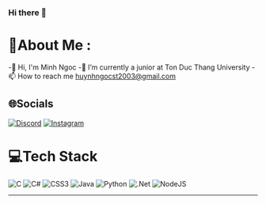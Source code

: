 ### Hi there 👋

# 💫About Me :
-👋 Hi, I'm Minh Ngoc
-🌱 I’m currently a junior at Ton Duc Thang University
-📫 How to reach me huynhngocst2003@gmail.com



## 🌐Socials
[![Discord](https://img.shields.io/badge/Discord-%237289DA.svg?logo=discord&logoColor=white)](htttps://discord.gg/discordapp.com/users/ngoccc) [![Instagram](https://img.shields.io/badge/Instagram-%23E4405F.svg?logo=Instagram&logoColor=white)](https://instagram.com/https://www.instagram.com/___gem.nq___/) 

# 💻Tech Stack
![C](https://img.shields.io/badge/c-%2300599C.svg?style=for-the-badge&logo=c&logoColor=white) ![C#](https://img.shields.io/badge/c%23-%23239120.svg?style=for-the-badge&logo=c-sharp&logoColor=white) ![CSS3](https://img.shields.io/badge/css3-%231572B6.svg?style=for-the-badge&logo=css3&logoColor=white) ![Java](https://img.shields.io/badge/java-%23ED8B00.svg?style=for-the-badge&logo=java&logoColor=white) ![Python](https://img.shields.io/badge/python-3670A0?style=for-the-badge&logo=python&logoColor=ffdd54) ![.Net](https://img.shields.io/badge/.NET-5C2D91?style=for-the-badge&logo=.net&logoColor=white) ![NodeJS](https://img.shields.io/badge/node.js-6DA55F?style=for-the-badge&logo=node.js&logoColor=white)

---


